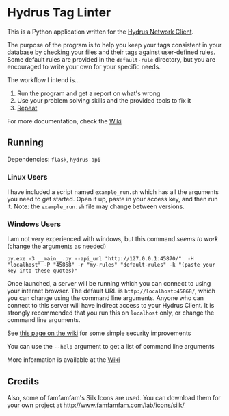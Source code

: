 # Hydrus Tag Linter

This is a Python application written for the [Hydrus Network
Client](https://github.com/hydrusnetwork/hydrus).

The purpose of the program is to help you keep your tags consistent in your
database by checking your files and their tags against user-defined rules. Some
default rules are provided in the `default-rule` directory, but you are
encouraged to write your own for your specific needs.

The workflow I intend is...

1. Run the program and get a report on what's wrong
2. Use your problem solving skills and the provided tools to fix it
3. [Repeat](https://github.com/hydrusnetwork/hydrus/blob/master/static/boned.jpg)

For more documentation, check the
[Wiki](https://github.com/cinnamon-rolls/hydrus-tag-linter/wiki)

## Running

Dependencies: `flask`, `hydrus-api`

### Linux Users

I have included a script named `example_run.sh` which has all the arguments you
need to get started. Open it up, paste in your access key, and then run it.
Note: the `example_run.sh` file may change between versions.

### Windows Users

I am not very experienced with windows, but this command _seems to work_ (change the arguments as needed)

```
py.exe -3 __main__.py --api_url "http://127.0.0.1:45870/"  -H "localhost" -P "45868" -r "my-rules" "default-rules" -k "(paste your key into these quotes)"
```

Once launched, a server will be running which you can connect to using your
internet browser. The default URL is `http://localhost:45868/`, which you can
change using the command line arguments. Anyone who can connect to this server
will have indirect access to your Hydrus Client. It is strongly recommended that
you run this on `localhost` only, or change the command line arguments.

See [this page on the wiki](https://github.com/cinnamon-rolls/hydrus-tag-linter/wiki/DIY-Security) for some simple security improvements

You can use the `--help` argument to get a list of command line arguments

More information is available at the
[Wiki](https://github.com/cinnamon-rolls/hydrus-tag-linter/wiki)

## Credits

Also, some of famfamfam's Silk Icons are used. You can download them for your
own project at http://www.famfamfam.com/lab/icons/silk/
